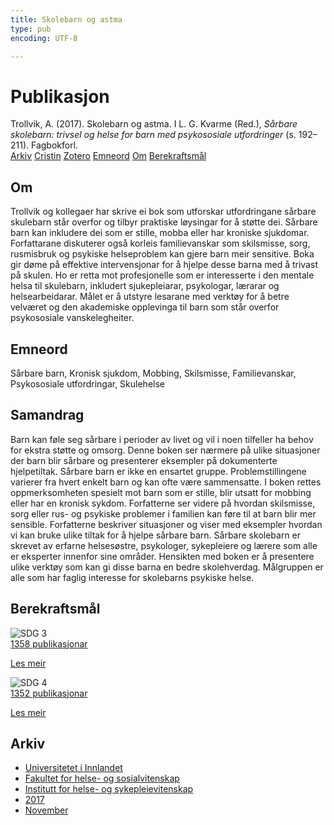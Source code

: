 ```yaml
---
title: Skolebarn og astma
type: pub
encoding: UTF-8

---
```

<h1>Publikasjon</h1>
<article id="csl-bib-container-B2ICX5U8" class="csl-bib-container">
  <div class="csl-bib-body"> <div class="csl-entry">Trollvik, A. (2017). Skolebarn og astma. I L. G. Kvarme (Red.), <i>Sårbare skolebarn: trivsel og helse for barn med psykososiale utfordringer</i> (s. 192–211). Fagbokforl.</div> </div>
  <div class="csl-bib-buttons">
    <a href="#taxonomy-article-B2ICX5U8" alt="archive" class="csl-bib-button">Arkiv</a>
    <a href="https://app.cristin.no/results/show.jsf?id=1514778" alt="Cristin" class="csl-bib-button">Cristin</a>
    <a href="http://zotero.org/groups/5881554/items/B2ICX5U8" alt="Zotero" class="csl-bib-button">Zotero</a>
    <a href="#keywords-article-B2ICX5U8" alt="keywords" class="csl-bib-button">Emneord</a>
    <a href="#about-article-B2ICX5U8" alt="about_pub" class="csl-bib-button">Om</a>
    <a href="#sdg-article-B2ICX5U8" alt="sdg" class="csl-bib-button">Berekraftsmål</a>
  </div>
  <div id="csl-bib-meta-container-B2ICX5U8"></div>
</article>
<div id="csl-bib-meta-B2ICX5U8" class="csl-bib-meta">
  <article id="about-article-B2ICX5U8" class="about_pub-article">
    <h1>Om</h1>
    Trollvik og kollegaer har skrive ei bok som utforskar utfordringane sårbare skulebarn står overfor og tilbyr praktiske løysingar for å støtte dei. Sårbare barn kan inkludere dei som er stille, mobba eller har kroniske sjukdomar. Forfattarane diskuterer også korleis familievanskar som skilsmisse, sorg, rusmisbruk og psykiske helseproblem kan gjere barn meir sensitive. Boka gir døme på effektive intervensjonar for å hjelpe desse barna med å trivast på skulen. Ho er retta mot profesjonelle som er interesserte i den mentale helsa til skulebarn, inkludert sjukepleiarar, psykologar, lærarar og helsearbeidarar. Målet er å utstyre lesarane med verktøy for å betre velværet og den akademiske opplevinga til barn som står overfor psykososiale vanskelegheiter.
  </article>
  <article id="keywords-article-B2ICX5U8" class="keywords-article">
    <h1>Emneord</h1>
    Sårbare barn, Kronisk sjukdom, Mobbing, Skilsmisse, Familievanskar, Psykososiale utfordringar, Skulehelse
  </article>
  <article id="abstract-article-B2ICX5U8" class="abstract-article">
    <h1>Samandrag</h1>
    Barn kan føle seg sårbare i perioder av livet og vil i noen tilfeller ha behov for ekstra støtte og omsorg. Denne boken ser nærmere på ulike situasjoner der barn blir sårbare og presenterer eksempler på dokumenterte hjelpetiltak. Sårbare barn er ikke en ensartet gruppe. Problemstillingene varierer fra hvert enkelt barn og kan ofte være sammensatte. I boken rettes oppmerksomheten spesielt mot barn som er stille, blir utsatt for mobbing eller har en kronisk sykdom. Forfatterne ser videre på hvordan skilsmisse, sorg eller rus- og psykiske problemer i familien kan føre til at barn blir mer sensible. Forfatterne beskriver situasjoner og viser med eksempler hvordan vi kan bruke ulike tiltak for å hjelpe sårbare barn. Sårbare skolebarn er skrevet av erfarne helsesøstre, psykologer, sykepleiere og lærere som alle er eksperter innenfor sine områder. Hensikten med boken er å presentere ulike verktøy som kan gi disse barna en bedre skolehverdag. Målgruppen er alle som har faglig interesse for skolebarns psykiske helse.
  </article>
  <article id="sdg-article-B2ICX5U8" class="sdg-article">
    <h1>Berekraftsmål</h1>
    <div class="sdg-container"><div id="sdg3" class="sdg">
        <img src="{{< params subfolder >}}images/sdg/sdg03_nn.png" class="image" alt="SDG 3">
        <div class="sdg-overlay">
          <a href="{{< params subfolder >}}nn/archive/?sdg=3#archive" class="sdg-publication-count"><span>1358</span> publikasjonar</a>
          <p><a href="https://fn.no/om-fn/fns-baerekraftsmaal/god-helse-og-livskvalitet?lang=nno-NO" class="sdg-read-more">Les meir</a></p>
        </div>
      </div> <div id="sdg4" class="sdg">
        <img src="{{< params subfolder >}}images/sdg/sdg04_nn.png" class="image" alt="SDG 4">
        <div class="sdg-overlay">
          <a href="{{< params subfolder >}}nn/archive/?sdg=4#archive" class="sdg-publication-count"><span>1352</span> publikasjonar</a>
          <p><a href="https://fn.no/om-fn/fns-baerekraftsmaal/god-utdanning?lang=nno-NO" class="sdg-read-more">Les meir</a></p>
        </div>
      </div></div>
  </article>
  <article id="taxonomy-article-B2ICX5U8" class="taxonomy-article">
    <h1>Arkiv</h1>
    <ul>
      <li><a href="{{< params subfolder >}}nn/archive/?key=3DCRN523">Universitetet i Innlandet</a></li>
      <li><a href="{{< params subfolder >}}nn/archive/?key=IDKFS3MX">Fakultet for helse- og sosialvitenskap</a></li>
      <li><a href="{{< params subfolder >}}nn/archive/?key=GTV4ECMZ">Institutt for helse- og sykepleievitenskap</a></li>
      <li><a href="{{< params subfolder >}}nn/archive/?key=QV2QKSDS">2017</a></li>
      <li><a href="{{< params subfolder >}}nn/archive/?key=76Z26YNP">November</a></li>
    </ul>
  </article>
</div>

